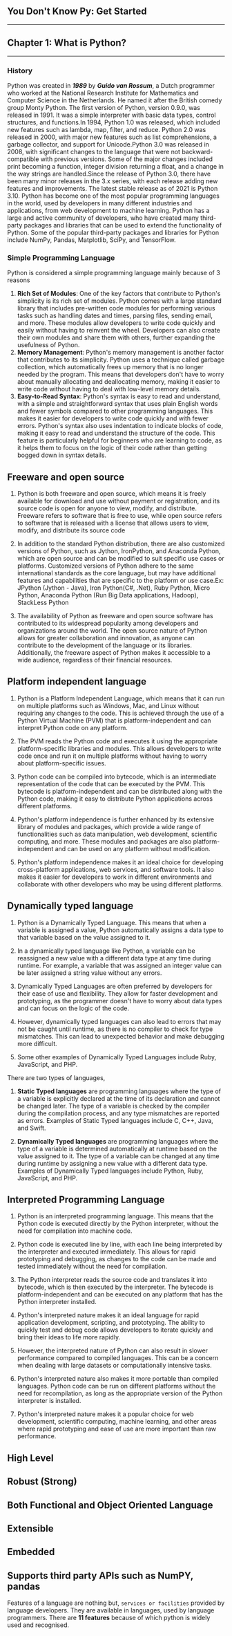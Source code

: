 ## You Don't Know Py: Get Started 
---
## Chapter 1: What is Python?
--- 
### History

Python was created in _**1989**_ by _**Guido van Rossum**_, a Dutch programmer who worked at the National Research Institute for Mathematics and Computer Science in the Netherlands. He named it after the British comedy group Monty Python. 
The first version of Python, version 0.9.0, was released in 1991. It was a simple interpreter with basic data types, control structures, and functions.In 1994, Python 1.0 was released, which included new features such as lambda, map, filter, and reduce. Python 2.0 was released in 2000, with major new features such as list comprehensions, a garbage collector, and support for Unicode.Python 3.0 was released in 2008, with significant changes to the language that were not backward-compatible with previous versions. Some of the major changes included print becoming a function, integer division returning a float, and a change in the way strings are handled.Since the release of Python 3.0, there have been many minor releases in the 3.x series, with each release adding new features and improvements. The latest stable release as of 2021 is Python 3.10. Python has become one of the most popular programming languages in the world, used by developers in many different industries and applications, from web development to machine learning. Python has a large and active community of developers, who have created many third-party packages and libraries that can be used to extend the functionality of Python. Some of the popular third-party packages and libraries for Python include NumPy, Pandas, Matplotlib, SciPy, and TensorFlow.

### Simple Programming Language

Python is considered a simple programming language mainly because of 3 reasons
1. **Rich Set of Modules**: One of the key factors that contribute to Python's simplicity is its rich set of modules. Python comes with a large standard library that includes pre-written code modules for performing various tasks such as handling dates and times, parsing files, sending email, and more. These modules allow developers to write code quickly and easily without having to reinvent the wheel. Developers can also create their own modules and share them with others, further expanding the usefulness of Python.
2. **Memory Management**: Python's memory management is another factor that contributes to its simplicity. Python uses a technique called garbage collection, which automatically frees up memory that is no longer needed by the program. This means that developers don't have to worry about manually allocating and deallocating memory, making it easier to write code without having to deal with low-level memory details.
3. **Easy-to-Read Syntax**: Python's syntax is easy to read and understand, with a simple and straightforward syntax that uses plain English words and fewer symbols compared to other programming languages. This makes it easier for developers to write code quickly and with fewer errors. Python's syntax also uses indentation to indicate blocks of code, making it easy to read and understand the structure of the code. This feature is particularly helpful for beginners who are learning to code, as it helps them to focus on the logic of their code rather than getting bogged down in syntax details.

## Freeware and open source

1. Python is both freeware and open source, which means it is freely available for download and use without payment or registration, and its source code is open for anyone to view, modify, and distribute. Freeware refers to software that is free to use, while open source refers to software that is released with a license that allows users to view, modify, and distribute its source code

2. In addition to the standard Python distribution, there are also customized versions of Python, such as Jython, IronPython, and Anaconda Python, which are open source and can be modified to suit specific use cases or platforms. Customized versions of Python adhere to the same international standards as the core language, but may have additional features and capabilities that are specific to the platform or use case.Ex: JPython (Jython - Java), Iron Python(C#, .Net), Ruby Python, Micro Python, Anaconda Python (Run Big Data applications, Hadoop), StackLess Python
   
3. The availability of Python as freeware and open source software has contributed to its widespread popularity among developers and organizations around the world. The open source nature of Python allows for greater collaboration and innovation, as anyone can contribute to the development of the language or its libraries. Additionally, the freeware aspect of Python makes it accessible to a wide audience, regardless of their financial resources.

## **Platform independent language**
  
1. Python is a Platform Independent Language, which means that it can run on multiple platforms such as Windows, Mac, and Linux without requiring any changes to the code. This is achieved through the use of a Python Virtual Machine (PVM) that is platform-independent and can interpret Python code on any platform.

2. The PVM reads the Python code and executes it using the appropriate platform-specific libraries and modules. This allows developers to write code once and run it on multiple platforms without having to worry about platform-specific issues.

3. Python code can be compiled into bytecode, which is an intermediate representation of the code that can be executed by the PVM. This bytecode is platform-independent and can be distributed along with the Python code, making it easy to distribute Python applications across different platforms.

4. Python's platform independence is further enhanced by its extensive library of modules and packages, which provide a wide range of functionalities such as data manipulation, web development, scientific computing, and more. These modules and packages are also platform-independent and can be used on any platform without modification.

5. Python's platform independence makes it an ideal choice for developing cross-platform applications, web services, and software tools. It also makes it easier for developers to work in different environments and collaborate with other developers who may be using different platforms.

## Dynamically typed language

1.  Python is a Dynamically Typed Language. This means that when a variable is assigned a value, Python automatically assigns a data type to that variable based on the value assigned to it.
   
2.  In a dynamically typed language like Python, a variable can be reassigned a new value with a different data type at any time during runtime. For example, a variable that was assigned an integer value can be later assigned a string value without any errors.
   
3.  Dynamically Typed Languages are often preferred by developers for their ease of use and flexibility. They allow for faster development and prototyping, as the programmer doesn't have to worry about data types and can focus on the logic of the code.
   
4.  However, dynamically typed languages can also lead to errors that may not be caught until runtime, as there is no compiler to check for type mismatches. This can lead to unexpected behavior and make debugging more difficult.
   
5.  Some other examples of Dynamically Typed Languages include Ruby, JavaScript, and PHP.
   
There are two types of languages,

1. **Static Typed languages** are programming languages where the type of a variable is explicitly declared at the time of its declaration and cannot be changed later. The type of a variable is checked by the compiler during the compilation process, and any type mismatches are reported as errors. Examples of Static Typed languages include C, C++, Java, and Swift.

2. **Dynamically Typed languages** are programming languages where the type of a variable is determined automatically at runtime based on the value assigned to it. The type of a variable can be changed at any time during runtime by assigning a new value with a different data type. Examples of Dynamically Typed languages include Python, Ruby, JavaScript, and PHP.


## Interpreted Programming Language

1. Python is an interpreted programming language. This means that the Python code is executed directly by the Python interpreter, without the need for compilation into machine code.

2. Python code is executed line by line, with each line being interpreted by the interpreter and executed immediately. This allows for rapid prototyping and debugging, as changes to the code can be made and tested immediately without the need for compilation.

3. The Python interpreter reads the source code and translates it into bytecode, which is then executed by the interpreter. The bytecode is platform-independent and can be executed on any platform that has the Python interpreter installed.

4. Python's interpreted nature makes it an ideal language for rapid application development, scripting, and prototyping. The ability to quickly test and debug code allows developers to iterate quickly and bring their ideas to life more rapidly.

5. However, the interpreted nature of Python can also result in slower performance compared to compiled languages. This can be a concern when dealing with large datasets or computationally intensive tasks.

6. Python's interpreted nature also makes it more portable than compiled languages. Python code can be run on different platforms without the need for recompilation, as long as the appropriate version of the Python interpreter is installed.

7. Python's interpreted nature makes it a popular choice for web development, scientific computing, machine learning, and other areas where rapid prototyping and ease of use are more important than raw performance.



## High Level
    
## Robust (Strong)
    
## Both Functional and Object Oriented Language
    
## Extensible
    
## Embedded
    
## Supports third party APIs such as NumPY, pandas


Features of a language are nothing but, `services or facilities` provided by language developers. They are available in languages, used by language programmers.
There are **11 features** because of which python is widely used and recognised.